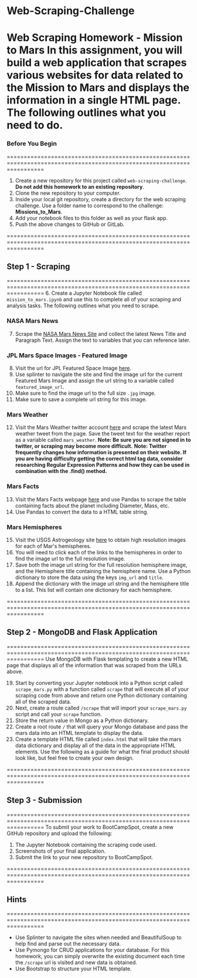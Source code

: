 # Web-Scraping-Challenge
Web Scraping Homework - Mission to Mars
In this assignment, you will build a web application that scrapes various websites for data related to the Mission to Mars and displays the information in a single HTML page. The following outlines what you need to do.
=======================================================================================================================
### Before You Begin
=======================================================================================================================
1. Create a new repository for this project called `web-scraping-challenge`. **Do not add this homework to an existing repository**.
2. Clone the new repository to your computer.
3. Inside your local git repository, create a directory for the web scraping challenge. Use a folder name to correspond to the challenge: **Missions_to_Mars**.
4. Add your notebook files to this folder as well as your flask app.
5. Push the above changes to GitHub or GitLab.

=======================================================================================================================
## Step 1 - Scraping
=======================================================================================================================
6. Create a Jupyter Notebook file called `mission_to_mars.ipynb` and use this to complete all of your scraping and analysis tasks. The following outlines what you need to scrape.
### NASA Mars News

7. Scrape the [NASA Mars News Site](https://mars.nasa.gov/news/) and collect the latest News Title and Paragraph Text. Assign the text to variables that you can reference later.

### JPL Mars Space Images - Featured Image

8. Visit the url for JPL Featured Space Image [here](https://www.jpl.nasa.gov/spaceimages/?search=&category=Mars).
9. Use splinter to navigate the site and find the image url for the current Featured Mars Image and assign the url string to a variable called `featured_image_url`.
10. Make sure to find the image url to the full size `.jpg` image.
11. Make sure to save a complete url string for this image.

### Mars Weather

12. Visit the Mars Weather twitter account [here](https://twitter.com/marswxreport?lang=en) and scrape the latest Mars weather tweet from the page. Save the tweet text for the weather report as a variable called `mars_weather`.
 **Note: Be sure you are not signed in to twitter, or scraping may become more difficult.**
 **Note: Twitter frequently changes how information is presented on their website. If you are having difficulty getting the correct html tag data, consider researching Regular Expression Patterns and how they can be used in combination with the .find() method.**

### Mars Facts

13. Visit the Mars Facts webpage [here](https://space-facts.com/mars/) and use Pandas to scrape the table containing facts about the planet including Diameter, Mass, etc.
14. Use Pandas to convert the data to a HTML table string.

### Mars Hemispheres

15. Visit the USGS Astrogeology site [here](https://astrogeology.usgs.gov/search/results?q=hemisphere+enhanced&k1=target&v1=Mars) to obtain high resolution images for each of Mar's hemispheres.
16. You will need to click each of the links to the hemispheres in order to find the image url to the full resolution image.
17. Save both the image url string for the full resolution hemisphere image, and the Hemisphere title containing the hemisphere name. Use a Python dictionary to store the data using the keys `img_url` and `title`.
18. Append the dictionary with the image url string and the hemisphere title to a list. This list will contain one dictionary for each hemisphere.

=======================================================================================================================
## Step 2 - MongoDB and Flask Application
=======================================================================================================================
Use MongoDB with Flask templating to create a new HTML page that displays all of the information that was scraped from the URLs above.

19. Start by converting your Jupyter notebook into a Python script called `scrape_mars.py` with a function called `scrape` that will execute all of your scraping code from above and return one Python dictionary containing all of the scraped data.
20. Next, create a route called `/scrape` that will import your `scrape_mars.py` script and call your `scrape` function.
21. Store the return value in Mongo as a Python dictionary.
22. Create a root route `/` that will query your Mongo database and pass the mars data into an HTML template to display the data.
23. Create a template HTML file called `index.html` that will take the mars data dictionary and display all of the data in the appropriate HTML elements. Use the following as a guide for what the final product should look like, but feel free to create your own design.

=======================================================================================================================
## Step 3 - Submission
=======================================================================================================================
To submit your work to BootCampSpot, create a new GitHub repository and upload the following:

1. The Jupyter Notebook containing the scraping code used.
2. Screenshots of your final application.
3. Submit the link to your new repository to BootCampSpot.

=======================================================================================================================
## Hints
=======================================================================================================================
* Use Splinter to navigate the sites when needed and BeautifulSoup to help find and parse out the necessary data.
* Use Pymongo for CRUD applications for your database. For this homework, you can simply overwrite the existing document each time the `/scrape` url is visited and new data is obtained.
* Use Bootstrap to structure your HTML template.
